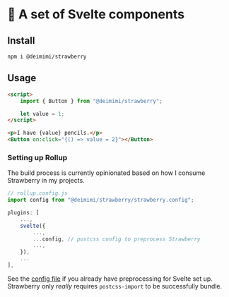 # :strawberry: A set of Svelte components

## Install

```
npm i @deimimi/strawberry
```

## Usage

```html
<script>
    import { Button } from "@deimimi/strawberry";

    let value = 1;
</script>

<p>I have {value} pencils.</p>
<Button on:click="{() => value = 2}"></Button>
```

### Setting up Rollup

The build process is currently opinionated based on how I consume Strawberry in my projects.

```javascript
// rollup.config.js
import config from "@deimimi/strawberry/strawberry.config";

plugins: [
    ...,
    svelte({
        ...,
        ...config, // postcss config to preprocess Strawberry 
        ...,
    }),
    ...
],
```
See the [config file](./strawberry.config.js) if you already have preprocessing for Svelte set up. Strawberry only <em>really</em> requires `postcss-import` to be successfully bundle.